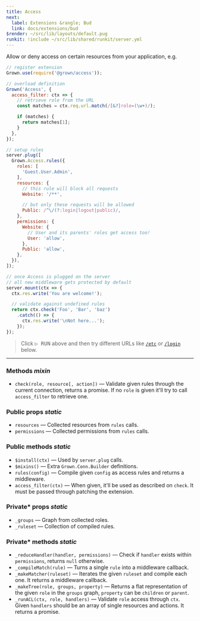 ```yaml
---
title: Access
next:
  label: Extensions &rangle; Bud
  link: docs/extensions/bud
$render: ~/src/lib/layouts/default.pug
runkit: !include ~/src/lib/shared/runkit/server.yml
---
```


Allow or deny access on certain resources from your application, e.g.

```js
// register extension
Grown.use(require('@grown/access'));

// overload definition
Grown('Access', {
  access_filter: ctx => {
    // retrieve role from the URL
    const matches = ctx.req.url.match(/[&?]role=(\w+)/);

    if (matches) {
      return matches[1];
    }
  },
});

// setup rules
server.plug([
  Grown.Access.rules({
    roles: [
      'Guest.User.Admin',
    ],
    resources: {
      // this rule will block all requests
      Website: '/**',

      // but only these requests will be allowed
      Public: /^\/(?:login|logout|public)/,
    },
    permissions: {
      Website: {
        // User and its parents' roles get access too!
        User: 'allow',
      },
      Public: 'allow',
    },
  }),
]);

// once Access is plugged on the server
// all new middleware gets protected by default
server.mount(ctx => {
  ctx.res.write('You are welcome!');

  // validate against undefined rules
  return ctx.check('Foo', 'Bar', 'baz')
    .catch(() => {
      ctx.res.write('\nNot here...');
    });
});
```

> Click <kbd>▷ RUN</kbd> above and then try different URLs like [`/etc`](/etc) or [`/login`](/login) below.

<div id="target" data-external></div>

---

### Methods <var>mixin</var>

- `check(role, resource[, action])` &mdash; Validate given rules through the current connection, returns a promise.
  If no `role` is given it'll try to call `access_filter` to retrieve one.

### Public props <var>static</var>

- `resources` &mdash; Collected resources from `rules` calls.
- `permissions` &mdash; Collected permissions from `rules` calls.

### Public methods <var>static</var>

- `$install(ctx)` &mdash; Used by `server.plug` calls.
- `$mixins()` &mdash; Extra `Grown.Conn.Builder` definitions.
- `rules(config)` &mdash; Compile given `config` as access rules and returns a middleware.
- `access_filter(ctx)` &mdash; When given, it'll be used as described on `check`. It must be passed through patching the extension.

### Private* props <var>static</var>

- `_groups` &mdash; Graph from collected roles.
- `_ruleset` &mdash; Collection of compiled rules.

### Private* methods <var>static</var>

- `_reduceHandler(handler, permissions)` &mdash; Check if `handler` exists within `permissions`, returns `null` otherwise.
- `_compileMatch(rule)` &mdash; Turns a single `rule` into a middleware callback.
- `_makeMatcher(ruleset)` &mdash; Iterates the given `ruleset` and compile each one. It returns a middleware callback.
- `_makeTree(role, groups, property)` &mdash; Returns a flat representation of the given `role` in the `groups` graph, `property` can be `children` or `parent`.
- `_runACL(ctx, role, handlers)` &mdash; Validate `role` access through `ctx`. Given `handlers` should be an array of single resources and actions. It returns a promise.
